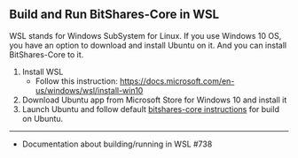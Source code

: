 ## Build and Run BitShares-Core in WSL

WSL stands for Windows SubSystem for Linux. If you use Windows 10 OS, you have an option to download and install Ubuntu on it. And you can install BitShares-Core to it.

1. Install WSL 
   - Follow this instruction: https://docs.microsoft.com/en-us/windows/wsl/install-win10
2. Download Ubuntu app from Microsoft Store for Windows 10 and install it
3. Launch Ubuntu and follow default [bitshares-core instructions](https://github.com/cedar-book/btsdoc-portal/blob/master/developers/1_installation/build_ubuntu.md#building-on-ubuntu) for build on Ubuntu.


***

- Documentation about building/running in WSL #738

